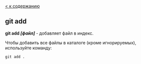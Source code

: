 [< к содержанию](./readme.md)

## git add

**git add *[файл]*** - добавляет файл в индекс.

Чтобы добавить все файлы в каталоге (кроме игнорируемых), используйте команду:

```bash=
git add .
```
